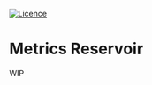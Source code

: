 [![Licence](https://img.shields.io/hexpm/l/plug.svg)](https://github.com/gsharma/metrics-reservoir/blob/master/LICENSE)

# Metrics Reservoir

WIP
